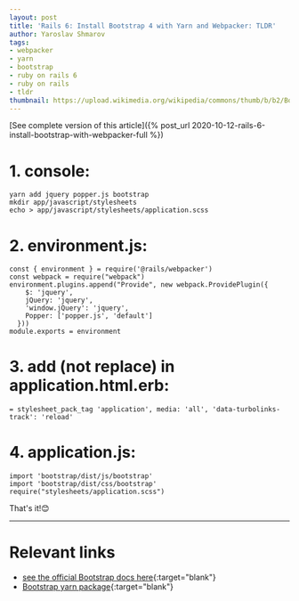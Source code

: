 ```yaml
---
layout: post
title: 'Rails 6: Install Bootstrap 4 with Yarn and Webpacker: TLDR'
author: Yaroslav Shmarov
tags:
- webpacker
- yarn
- bootstrap
- ruby on rails 6
- ruby on rails
- tldr
thumbnail: https://upload.wikimedia.org/wikipedia/commons/thumb/b/b2/Bootstrap_logo.svg/768px-Bootstrap_logo.svg.png
---
```


[See complete version of this article]({% post_url 2020-10-12-rails-6-install-bootstrap-with-webpacker-full %})

# **1. console:**
```
yarn add jquery popper.js bootstrap
mkdir app/javascript/stylesheets
echo > app/javascript/stylesheets/application.scss
```

# **2. environment.js:**

```
const { environment } = require('@rails/webpacker')
const webpack = require("webpack")
environment.plugins.append("Provide", new webpack.ProvidePlugin({
    $: 'jquery',
    jQuery: 'jquery',
    'window.jQuery': 'jquery',
    Popper: ['popper.js', 'default']
  }))
module.exports = environment
```

# **3. add (not replace) in application.html.erb:**
```
= stylesheet_pack_tag 'application', media: 'all', 'data-turbolinks-track': 'reload' 
```
# **4. application.js:**
```
import 'bootstrap/dist/js/bootstrap'
import 'bootstrap/dist/css/bootstrap'
require("stylesheets/application.scss")
```
That's it!😊

****

# **Relevant links**

* [see the official Bootstrap docs here](getbootstrap.com/){:target="blank"}
* [Bootstrap yarn package](https://classic.yarnpkg.com/en/package/bootstrap){:target="blank"}